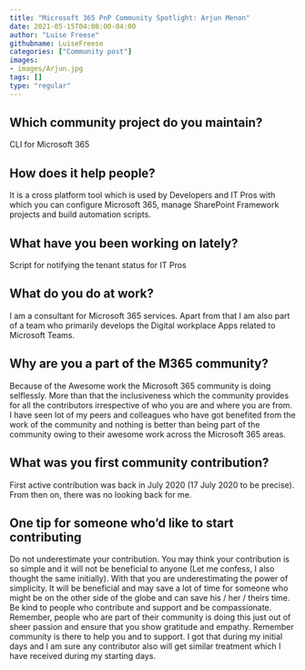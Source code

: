 ```yaml
---
title: "Microsoft 365 PnP Community Spotlight: Arjun Menon"
date: 2021-05-15T04:08:00-04:00
author: "Luise Freese"
githubname: LuiseFreese
categories: ["Community post"]
images:
- images/Arjun.jpg
tags: []
type: "regular"
---
```


## Which community project do you maintain? 

CLI for Microsoft 365 

## How does it help people?  

It is a cross platform tool which is used by Developers and IT Pros with which you can configure Microsoft 365, manage SharePoint Framework projects and build automation scripts. 

## What have you been working on lately? 

Script for notifying the tenant status for IT Pros 

## What do you do at work? 

 I am a consultant for Microsoft 365 services. Apart from that I am also part of a team who primarily develops the Digital workplace Apps related to Microsoft Teams. 

## Why are you a part of the M365 community? 

Because of the Awesome work the Microsoft 365 community is doing selflessly. More than that the inclusiveness which the community provides for all the contributors irrespective of who you are and where you are from. I have seen lot of my peers and colleagues who have got benefited from the work of the community and nothing is better than being part of the community owing to their awesome work across the Microsoft 365 areas. 


## What was you first community contribution? 

 First active contribution was back in July 2020 (17 July 2020 to be precise). From then on, there was no looking back for me. 


## One tip for someone who’d like to start contributing 

 Do not underestimate your contribution. You may think your contribution is so simple and it will not be beneficial to anyone (Let me confess, I also thought the same initially). With that you are underestimating the power of simplicity. It will be beneficial and may save a lot of time for someone who might be on the other side of the globe and can save his / her / theirs time. Be kind to people who contribute and support and be compassionate. Remember, people who are part of their community is doing this just out of sheer passion and ensure that you show gratitude and empathy. Remember community is there to help you and to support. I got that during my initial days and I am sure any contributor also will get similar treatment which I have received during my starting days.
 
